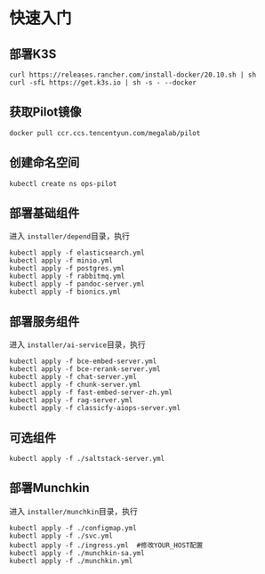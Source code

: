 # 快速入门

## 部署K3S

```
curl https://releases.rancher.com/install-docker/20.10.sh | sh
curl -sfL https://get.k3s.io | sh -s - --docker
```

## 获取Pilot镜像

```
docker pull ccr.ccs.tencentyun.com/megalab/pilot
```

## 创建命名空间

```
kubectl create ns ops-pilot
```

## 部署基础组件

进入 `installer/depend`目录，执行

```
kubectl apply -f elasticsearch.yml
kubectl apply -f minio.yml
kubectl apply -f postgres.yml
kubectl apply -f rabbitmq.yml
kubectl apply -f pandoc-server.yml
kubectl apply -f bionics.yml
```

## 部署服务组件

进入 `installer/ai-service`目录，执行

```
kubectl apply -f bce-embed-server.yml
kubectl apply -f bce-rerank-server.yml
kubectl apply -f chat-server.yml
kubectl apply -f chunk-server.yml
kubectl apply -f fast-embed-server-zh.yml
kubectl apply -f rag-server.yml
kubectl apply -f classicfy-aiops-server.yml
```

## 可选组件

```
kubectl apply -f ./saltstack-server.yml
```

## 部署Munchkin

进入 `installer/munchkin`目录，执行

```
kubectl apply -f ./configmap.yml
kubectl apply -f ./svc.yml
kubectl apply -f ./ingress.yml  #修改YOUR_HOST配置
kubectl apply -f ./munchkin-sa.yml 
kubectl apply -f ./munchkin.yml 
```

